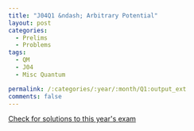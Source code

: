 ```yaml
---
title: "J04Q1 &ndash; Arbitrary Potential"
layout: post
categories:
  - Prelims
  - Problems
tags:
  - QM
  - J04
  - Misc Quantum

permalink: /:categories/:year/:month/Q1:output_ext
comments: false
---
```

<object data="2004J1Q.pdf" type="application/pdf" width="100%" height="500"></object>
<div class="message"><a href='https://princetonprelim.com/prelim/12/'>Check for solutions to this year's exam</a></div>